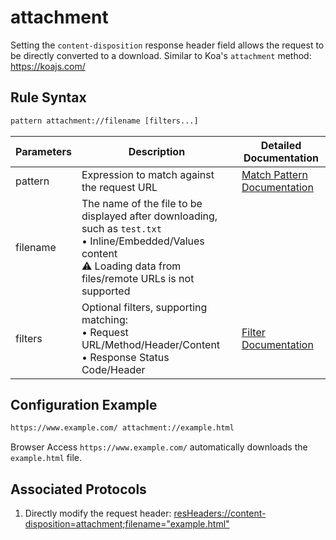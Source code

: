 # attachment
Setting the `content-disposition` response header field allows the request to be directly converted to a download.
Similar to Koa's `attachment` method: https://koajs.com/

## Rule Syntax
``` txt
pattern attachment://filename [filters...]
```

| Parameters | Description | Detailed Documentation |
| ------- | ------------------------------------------------------------ | ------------------------- |
| pattern | Expression to match against the request URL | [Match Pattern Documentation](./pattern) |
| filename | The name of the file to be displayed after downloading, such as `test.txt` <br/>• Inline/Embedded/Values content<br/>⚠️ Loading data from files/remote URLs is not supported | |
| filters | Optional filters, supporting matching:<br/>• Request URL/Method/Header/Content<br/>• Response Status Code/Header | [Filter Documentation](./filters) |

## Configuration Example
``` txt
https://www.example.com/ attachment://example.html
```

Browser Access `https://www.example.com/` automatically downloads the `example.html` file.

## Associated Protocols
1. Directly modify the request header: [resHeaders://content-disposition=attachment;filename="example.html"](./resHeaders)

